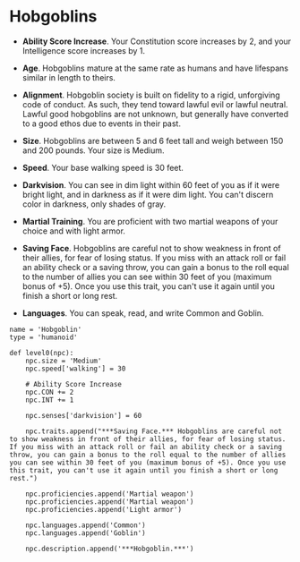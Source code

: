 # Hobgoblins

* **Ability Score Increase**. Your Constitution score increases by 2, and your Intelligence score increases by 1.

* **Age**. Hobgoblins mature at the same rate as humans and have lifespans similar in length to theirs.

* **Alignment**. Hobgoblin society is built on fidelity to a rigid, unforgiving code of conduct. As such, they tend toward lawful evil or lawful neutral. Lawful good hobgoblins are not unknown, but generally have converted to a good ethos due to events in their past.

* **Size**. Hobgoblins are between 5 and 6 feet tall and weigh between 150 and 200 pounds. Your size is Medium.

* **Speed**. Your base walking speed is 30 feet.

* **Darkvision**. You can see in dim light within 60 feet of you as if it were bright light, and in darkness as if it were dim light. You can't discern color in darkness, only shades of gray.

* **Martial Training**. You are proficient with two martial weapons of your choice and with light armor.

* **Saving Face**. Hobgoblins are careful not to show weakness in front of their allies, for fear of losing status. If you miss with an attack roll or fail an ability check or a saving throw, you can gain a bonus to the roll equal to the number of allies you can see within 30 feet of you (maximum bonus of +5). Once you use this trait, you can't use it again until you finish a short or long rest.

* **Languages**. You can speak, read, and write Common and Goblin.

```
name = 'Hobgoblin'
type = 'humanoid'

def level0(npc):
    npc.size = 'Medium'
    npc.speed['walking'] = 30

    # Ability Score Increase
    npc.CON += 2
    npc.INT += 1

    npc.senses['darkvision'] = 60

    npc.traits.append("***Saving Face.*** Hobgoblins are careful not to show weakness in front of their allies, for fear of losing status. If you miss with an attack roll or fail an ability check or a saving throw, you can gain a bonus to the roll equal to the number of allies you can see within 30 feet of you (maximum bonus of +5). Once you use this trait, you can't use it again until you finish a short or long rest.")

    npc.proficiencies.append('Martial weapon')
    npc.proficiencies.append('Martial weapon')
    npc.proficiencies.append('Light armor')

    npc.languages.append('Common')
    npc.languages.append('Goblin')

    npc.description.append('***Hobgoblin.***')
```